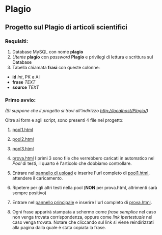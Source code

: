 Plagio
======

Progetto sul Plagio di articoli scientifici
-------------------------------------------

### Requisiti:
1. Database MySQL con nome **plagio**
2. *Utente* **plagio** con *password* **Plagio** e privilegi di lettura e scrittura sul Database
3. Tabella chiamata **frasi** con queste colonne:
  + **id** *int*, PK e AI
  + **frase** *TEXT*
  + **source** *TEXT*
   
  
### Primo avvio:
*(Si suppone che il progetto si trovi all'indirizzo [http://localhost/Plagio/](http://localhost/Plagio/))*

Oltre ai form e agli script, sono presenti 4 file nel progetto:
1. [pool1.html](http://localhost/Plagio/tempPool/pool1.html)
2. [pool2.html](http://localhost/Plagio/tempPool/pool2.html)
3. [pool3.html](http://localhost/Plagio/tempPool/pool3.html)
4. [prova.html](http://localhost/Plagio/prova.html)
I primi 3 sono file che verrebbero caricati in automatico nel *Pool* di testi, il quarto è l'articolo che dobbiamo controllare.


1. Entrare nel [pannello di upload](http://localhost/Plagio/admin.html) e inserire l'url completo di [pool1.html](http://localhost/Plagio/tempPool/pool1.html), attendere il caricamento.
2. Ripetere per gli altri testi nella pool (__NON__ per prova.html, altrimenti sarà sempre positivo)
3. Entrare nel [pannello principale](http://localhost/Plagio/index.html) e inserire l'url completo di [prova.html](http://localhost/Plagio/prova.html).
4. Ogni frase apparirà stampata a schermo come *frase semplice* nel caso non venga trovata corrispondenza, oppure come *link ipertestuale* nel caso venga trovata. Notare che cliccando sul link si viene reindirizzati alla pagina dalla quale è stata copiata la frase.
